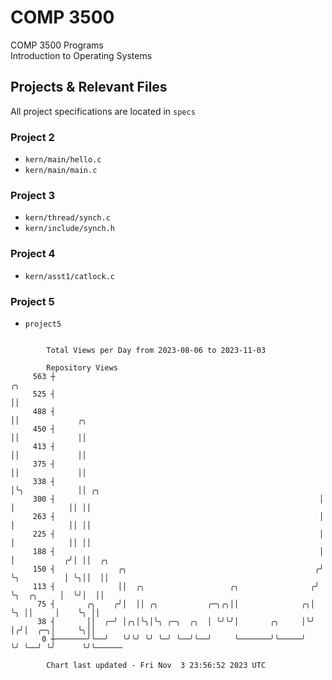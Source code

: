 # COMP 3500
COMP 3500 Programs  
Introduction to Operating Systems  
## Projects & Relevant Files
All project specifications are located in `specs`
### Project 2
- `kern/main/hello.c`
- `kern/main/main.c`
### Project 3
- `kern/thread/synch.c`
- `kern/include/synch.h`
### Project 4
- `kern/asst1/catlock.c`
### Project 5
- `project5`

```

        Total Views per Day from 2023-08-06 to 2023-11-03

        Repository Views
     563 ┼                                                           ╭╮
     525 ┤                                                           ││
     488 ┤                                                           ││             ╭╮
     450 ┤                                                           ││             ││
     413 ┤                                                           ││             ││
     375 ┤                                                           ││             ││
     338 ┤                                                           │╰╮            ││ ╭╮
     300 ┤                                                           │ │            ││ ││
     263 ┤                                                           │ │            ││ ││
     225 ┤                                                           │ │            ││ ││
     188 ┤                                                           │ │           ╭╯│ ││  ╭╮
     150 ┤              ╭╮                                          ╭╯ ╰╮          │ ╰╮││  ││
     113 ┤              ││  ╭╮                   ╭╮                ╭╯   ╰╮  ╭╮     │  ╰╯│  ││
      75 ┤       ╭╮    ╭╯│  ││ ╭╮           ╭─╮╭╮││              ╭╮│     ╰╮ ││     │    ╰╮ ││
      38 ┤       ││  ╭─╯ │╭╮│╰╮│╰╮ ╭─╮  ╭╮  │ ╰╯╰╯│       ╭╮     │╰╯      │╭╯│  ╭─╮│     ╰╮││
       0 ┼───────╯╰──╯   ╰╯╰╯ ╰╯ ╰─╯ ╰──╯╰──╯     ╰───────╯╰─────╯        ╰╯ ╰──╯ ╰╯      ╰╯╰──────

        Chart last updated - Fri Nov  3 23:56:52 2023 UTC
        
```
